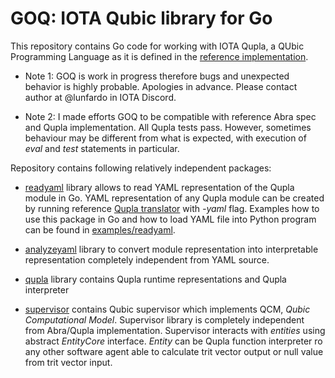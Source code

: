 # GOQ: IOTA Qubic library for Go

This repository contains Go code for working with IOTA Qupla, a QUbic Programming Language 
as it is defined in the [reference implementation](https://github.com/iotaledger/qupla).
 
- Note 1: GOQ is work in progress therefore bugs and unexpected behavior is highly probable. 
Apologies in advance. Please contact author at @lunfardo in IOTA Discord.

- Note 2: I made efforts GOQ to be compatible with reference Abra spec and Qupla implementation.
All Qupla tests pass.
However, sometimes behaviour may be different from what is expected, with execution of _eval_ and _test_ statements in particular.


Repository contains following relatively independent packages:

- [readyaml](https://github.com/lunfardo314/goq/tree/master/readyaml) library allows 
to read YAML representation of the Qupla module in Go. YAML representation of any Qupla 
module can be created by running reference [Qupla translator](https://github.com/iotaledger/qupla) 
with _-yaml_ flag. Examples how to use this package in Go and how to load YAML file 
into Python program can be found in [examples/readyaml](https://github.com/lunfardo314/goq/tree/master/examples/readyaml).

- [analyzeyaml](https://github.com/lunfardo314/goq/tree/master/analyzeyaml) library to 
convert module representation into interpretable representation completely independent from 
YAML source.

- [qupla](https://github.com/lunfardo314/goq/tree/master/qupla) library contains 
Qupla runtime representations and Qupla interpreter

- [supervisor](https://github.com/lunfardo314/goq/tree/master/supervisor) contains Qubic 
supervisor which implements QCM, _Qubic Computational Model_. 
Supervisor library is completely independent from Abra/Qupla implementation. 
Supervisor interacts with _entities_ using abstract _EntityCore_ interface. 
_Entity_ can be Qupla function interpreter ro any other software agent able to calculate 
trit vector output or null value from trit vector input.




